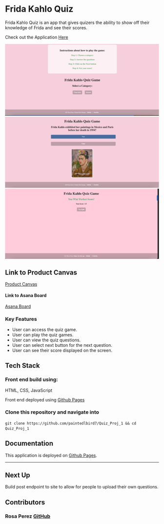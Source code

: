 # Frida Kahlo Quiz

Frida Kahlo Quiz is an app that gives quizers the ability to show off their knowledge of Frida and see their scores.

Check out the Application [Here](https://paintedlbird7.github.io/Quiz_Proj_1/) 

![Landing Page](images/LandingPage.png)
![Quiz Page](images/Quiz.png)
![Wining Page](images/win.png)



## Link to Product Canvas 
[Product Canvas](https://docs.google.com/document/d/1MhmoJ3OM9fy1GUrUz33NOj95X-tXdq-q2yEAqStG6B8/edit?usp=sharing)

#### Link to Asana Board
[Asana Board](https://app.asana.com/0/1209469544196295/1209469350292583)

### Key Features

- User can access the quiz game.
- User can play the quiz games.
- User can view the quiz questions.
- User can select next button for the next question.
- User can see their score displayed on the screen.

## Tech Stack

### Front end build using: 
 HTML, CSS, JavaScript

 Front end deployed using [Github Pages](https://pages.github.com/)

### Clone this repository and navigate into

`git clone https://github.com/paintedlbird7/Quiz_Proj_1 && cd Quiz_Proj_1`


## Documentation 

This application is deployed on [Github Pages](https://paintedlbird7.github.io/Quiz_Proj_1/).

 ---
## Next Up

Build post endpoint to site to allow for people to upload their own questions.

 ## Contributors
   
 ### Rosa Perez [GitHub](https://github.com/paintedlbird7)
